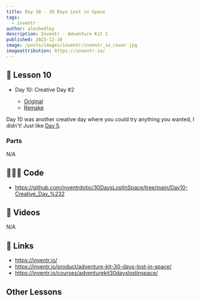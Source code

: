 ```yaml
---
title: Day 10 - 30 Days Lost in Space 
tags:
  - inventr
author: alexhedley
description: Inventr - Adventure Kit 1
published: 2023-12-16
image: /posts/images/inventr/inventr_io_cover.jpg
imageattribution: https://inventr.io/
---
```


<!-- # Day 10 - 30 Days Lost in Space - Inventr -->

## 🏫 Lesson 10

- Day 10: Creative Day #2

  - [Original](https://inventr.io/lessons/day-10/)
  - [Remake](https://inventr.io/lessons/day-10-2/)

Day 10 was another creative day where you could try anything you wanted, I didn't! Just like [Day 5](inventr-ak1-day5).


<!-- !["Day 10"](images/inventr/ak1/Day10.jpg "Day 10") -->

### Parts

N/A

## 👩🏻‍💻 Code

- https://github.com/inventrdotio/30DaysLostInSpace/tree/main/Day10-Creative_Day_%232

## 📼 Videos

N/A

<!-- <?# YouTube  /?> -->

<!-- <iframe width="560" height="315" src="https://www.youtube.com/embed/09j5iKF_EBw" title="30 Days Lost in Space - Day " frameborder="0" allow="accelerometer; autoplay; clipboard-write; encrypted-media; gyroscope; picture-in-picture; web-share" allowfullscreen></iframe> -->

## 🔗 Links

- https://inventr.io/
- https://inventr.io/product/adventure-kit-30-days-lost-in-space/
- https://inventr.io/courses/adventurekit30dayslostinspace/

## Other Lessons

<?# Markdown ?>
<?!^ "./../includes/posts/inventr-ak1.md" /?>
<?#/ Markdown ?>
